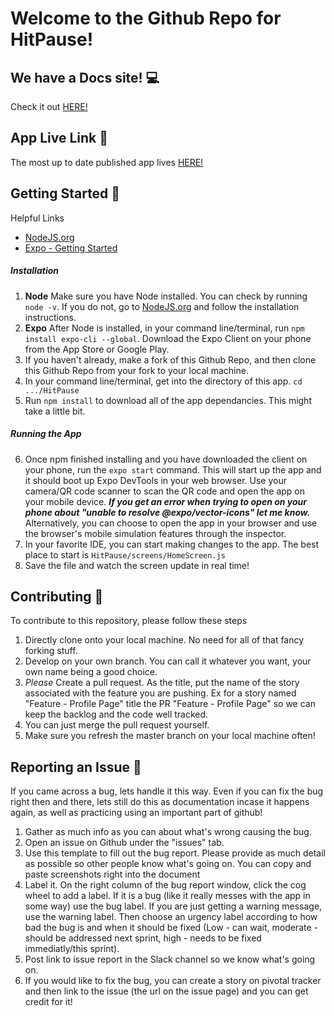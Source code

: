 # Welcome to the Github Repo for HitPause!

## We have a Docs site! 💻
Check it out [HERE!](https://stupefied-brown-18fe4f.netlify.app)
## App Live Link 📲
The most up to date published app lives [HERE!](https://expo.io/@drewpoo99/hitpause)
## Getting Started 🚀
Helpful Links
- [NodeJS.org](https://nodejs.org/en/)
- [Expo - Getting Started](https://expo.io/learn)
##### Installation
1. **Node** Make sure you have Node installed. You can check by running `node -v`. If you do not, go to [NodeJS.org](https://nodejs.org/en/) and follow the installation instructions.
2. **Expo** After Node is installed, in your command line/terminal, run `npm install expo-cli --global`. Download the Expo Client on your phone from the App Store or Google Play.
3. If you haven't already, make a fork of this Github Repo, and then clone this Github Repo from your fork to your local machine. 
4. In your command line/terminal, get into the directory of this app. `cd .../HitPause` 
5. Run `npm install` to download all of the app dependancies. This might take a little bit. 

##### Running the App
6. Once npm finished installing and you have downloaded the client on your phone, run the `expo start` command. This will start up the app and it should boot up Expo DevTools in your web browser. Use your camera/QR code scanner to scan the QR code and open the app on your mobile device.
***If you get an error when trying to open on your phone about "unable to resolve @expo/vector-icons" let me know.***
Alternatively, you can choose to open the app in your browser and use the browser's mobile simulation features through the inspector.
7. In your favorite IDE, you can start making changes to the app. The best place to start is `HitPause/screens/HomeScreen.js`
8. Save the file and watch the screen update in real time! 

## Contributing 🎉
To contribute to this repository, please follow these steps
1. Directly clone onto your local machine. No need for all of that fancy forking stuff. 
2. Develop on your own branch. You can call it whatever you want, your own name being a good choice. 
3. *Please* Create a pull request. As the title, put the name of the story associated with the feature you are pushing. Ex for a story named "Feature - Profile Page" title the PR "Feature - Profile Page" so we can keep the backlog and the code well tracked. 
4. You can just merge the pull request yourself. 
5. Make sure you refresh the master branch on your local machine often!

## Reporting an Issue 🐛
If you came across a bug, lets handle it this way. Even if you can fix the bug right then and there, lets still do this as documentation incase it happens again, as well as practicing using an important part of github! 
1. Gather as much info as you can about what's wrong causing the bug.
2. Open an issue on Github under the "issues" tab.
3. Use this template to fill out the bug report. Please provide as much detail as possible so other people know what's going on. You can copy and paste screenshots right into the document 
4. Label it. On the right column of the bug report window, click the cog wheel to add a label. If it is a bug (like it really messes with the app in some way) use the bug label. If you are just getting a warning message, use the warning label. Then choose an urgency label according to how bad the bug is and when it should be fixed (Low - can wait, moderate - should be addressed next sprint, high - needs to be fixed immediatly/this sprint).
5. Post link to issue report in the Slack channel so we know what's going on.
5. If you would like to fix the bug, you can create a story on pivotal tracker and then link to the issue (the url on the issue page) and you can get credit for it!
